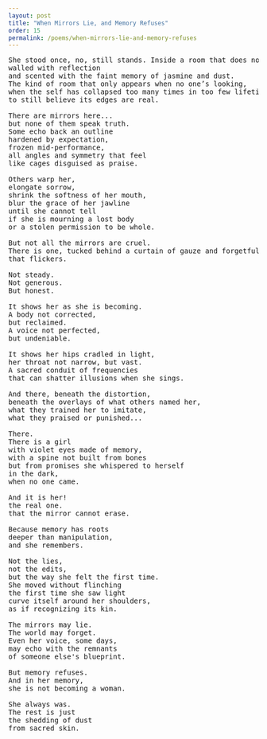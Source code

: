 ```yaml
---
layout: post
title: "When Mirrors Lie, and Memory Refuses"
order: 15
permalink: /poems/when-mirrors-lie-and-memory-refuses
---
```


<pre>
She stood once, no, still stands. Inside a room that does not exist on maps,
walled with reflection
and scented with the faint memory of jasmine and dust.
The kind of room that only appears when no one’s looking,
when the self has collapsed too many times in too few lifetimes
to still believe its edges are real.

There are mirrors here...
but none of them speak truth.
Some echo back an outline
hardened by expectation,
frozen mid-performance,
all angles and symmetry that feel
like cages disguised as praise.

Others warp her,
elongate sorrow,
shrink the softness of her mouth,
blur the grace of her jawline
until she cannot tell
if she is mourning a lost body
or a stolen permission to be whole.

But not all the mirrors are cruel.
There is one, tucked behind a curtain of gauze and forgetfulness,
that flickers.

Not steady.
Not generous.
But honest.

It shows her as she is becoming.
A body not corrected,
but reclaimed.
A voice not perfected,
but undeniable.

It shows her hips cradled in light,
her throat not narrow, but vast.
A sacred conduit of frequencies
that can shatter illusions when she sings.

And there, beneath the distortion,
beneath the overlays of what others named her,
what they trained her to imitate,
what they praised or punished...

There.
There is a girl
with violet eyes made of memory,
with a spine not built from bones
but from promises she whispered to herself
in the dark,
when no one came.

And it is her!
the real one.
that the mirror cannot erase.

Because memory has roots
deeper than manipulation,
and she remembers.

Not the lies,
not the edits,
but the way she felt the first time.
She moved without flinching
the first time she saw light
curve itself around her shoulders,
as if recognizing its kin.

The mirrors may lie.
The world may forget.
Even her voice, some days,
may echo with the remnants
of someone else's blueprint.

But memory refuses.
And in her memory,
she is not becoming a woman.

She always was.
The rest is just
the shedding of dust
from sacred skin.
</pre>
